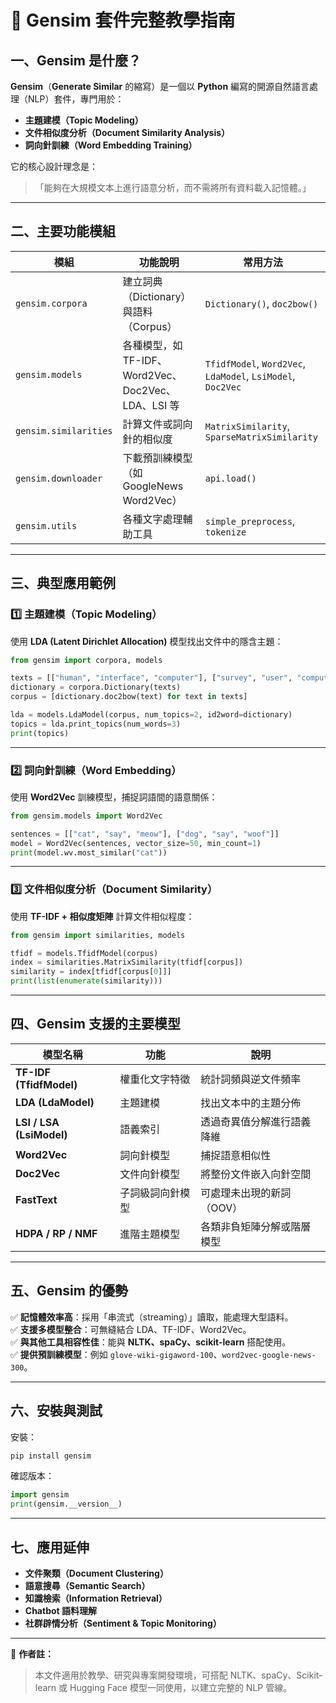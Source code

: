# 🧠 Gensim 套件完整教學指南

## 一、Gensim 是什麼？

**Gensim**（**Generate Similar** 的縮寫）是一個以 **Python** 編寫的開源自然語言處理（NLP）套件，專門用於：
- **主題建模（Topic Modeling）**
- **文件相似度分析（Document Similarity Analysis）**
- **詞向針訓練（Word Embedding Training）**

它的核心設計理念是：
> 「能夠在大規模文本上進行語意分析，而不需將所有資料載入記憶體。」

---

## 二、主要功能模組

| 模組 | 功能說明 | 常用方法 |
|------|-----------|-----------|
| `gensim.corpora` | 建立詞典（Dictionary）與語料（Corpus） | `Dictionary()`, `doc2bow()` |
| `gensim.models` | 各種模型，如 TF-IDF、Word2Vec、Doc2Vec、LDA、LSI 等 | `TfidfModel`, `Word2Vec`, `LdaModel`, `LsiModel`, `Doc2Vec` |
| `gensim.similarities` | 計算文件或詞向針的相似度 | `MatrixSimilarity`, `SparseMatrixSimilarity` |
| `gensim.downloader` | 下載預訓練模型（如 GoogleNews Word2Vec） | `api.load()` |
| `gensim.utils` | 各種文字處理輔助工具 | `simple_preprocess`, `tokenize` |

---

## 三、典型應用範例

### 1️⃣ 主題建模（Topic Modeling）

使用 **LDA (Latent Dirichlet Allocation)** 模型找出文件中的隱含主題：

```python
from gensim import corpora, models

texts = [["human", "interface", "computer"], ["survey", "user", "computer", "system"]]
dictionary = corpora.Dictionary(texts)
corpus = [dictionary.doc2bow(text) for text in texts]

lda = models.LdaModel(corpus, num_topics=2, id2word=dictionary)
topics = lda.print_topics(num_words=3)
print(topics)
```

---

### 2️⃣ 詞向針訓練（Word Embedding）

使用 **Word2Vec** 訓練模型，捕捉詞語間的語意關係：

```python
from gensim.models import Word2Vec

sentences = [["cat", "say", "meow"], ["dog", "say", "woof"]]
model = Word2Vec(sentences, vector_size=50, min_count=1)
print(model.wv.most_similar("cat"))
```

---

### 3️⃣ 文件相似度分析（Document Similarity）

使用 **TF-IDF + 相似度矩陣** 計算文件相似程度：

```python
from gensim import similarities, models

tfidf = models.TfidfModel(corpus)
index = similarities.MatrixSimilarity(tfidf[corpus])
similarity = index[tfidf[corpus[0]]]
print(list(enumerate(similarity)))
```

---

## 四、Gensim 支援的主要模型

| 模型名稱 | 功能 | 說明 |
|-----------|------|------|
| **TF-IDF (TfidfModel)** | 權重化文字特徵 | 統計詞頻與逆文件頻率 |
| **LDA (LdaModel)** | 主題建模 | 找出文本中的主題分佈 |
| **LSI / LSA (LsiModel)** | 語義索引 | 透過奇異值分解進行語義降維 |
| **Word2Vec** | 詞向針模型 | 捕捉語意相似性 |
| **Doc2Vec** | 文件向針模型 | 將整份文件嵌入向針空間 |
| **FastText** | 子詞級詞向針模型 | 可處理未出現的新詞（OOV） |
| **HDPA / RP / NMF** | 進階主題模型 | 各類非負矩陣分解或階層模型 |

---

## 五、Gensim 的優勢

✅ **記憶體效率高**：採用「串流式（streaming）」讀取，能處理大型語料。  
✅ **支援多模型整合**：可無縫結合 LDA、TF-IDF、Word2Vec。  
✅ **與其他工具相容性佳**：能與 **NLTK、spaCy、scikit-learn** 搭配使用。  
✅ **提供預訓練模型**：例如 `glove-wiki-gigaword-100`、`word2vec-google-news-300`。

---

## 六、安裝與測試

安裝：
```bash
pip install gensim
```

確認版本：
```python
import gensim
print(gensim.__version__)
```

---

## 七、應用延伸

- **文件聚類（Document Clustering）**
- **語意搜尋（Semantic Search）**
- **知識檢索（Information Retrieval）**
- **Chatbot 語料理解**
- **社群辟情分析（Sentiment & Topic Monitoring）**

---

📘 **作者註：**
> 本文件適用於教學、研究與專案開發環境，可搭配 NLTK、spaCy、Scikit-learn 或 Hugging Face 模型一同使用，以建立完整的 NLP 管線。
